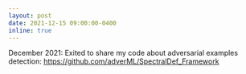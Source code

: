 ```yaml
---
layout: post
date: 2021-12-15 09:00:00-0400
inline: true
---
```


December 2021: Exited to share my code about adversarial examples detection: https://github.com/adverML/SpectralDef_Framework
